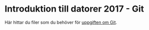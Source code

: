 # Introduktion till datorer 2017 - Git
Här hittar du filer som du behöver för [uppgiften om Git](http://localhost:1313/education/course/homepage/introdat/ht16/git/uppgifter/).
